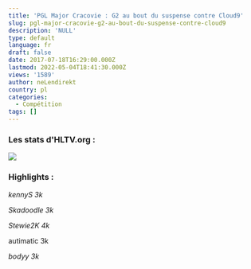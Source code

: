 ```yaml
---
title: 'PGL Major Cracovie : G2 au bout du suspense contre Cloud9'
slug: pgl-major-cracovie-g2-au-bout-du-suspense-contre-cloud9
description: 'NULL'
type: default
language: fr
draft: false
date: 2017-07-18T16:29:00.000Z
lastmod: 2022-05-04T18:41:30.000Z
views: '1589'
author: neLendirekt
country: pl
categories:
  - Compétition
tags: []
---
```

### Les stats d'HLTV.org :

![](/storage/images/596e375b3fea9_g2-c9png.png)

### Highlights :

_kennyS 3k_

_Skadoodle 3k_ 

_Stewie2K 4k_ 

autimatic 3k 

_bodyy 3k_ 
